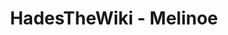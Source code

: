 ---
layout: layout-page2.njk
title: HadesTheWiki - Melinoe
description: Página de Melinoe de HadesTheWiki
---